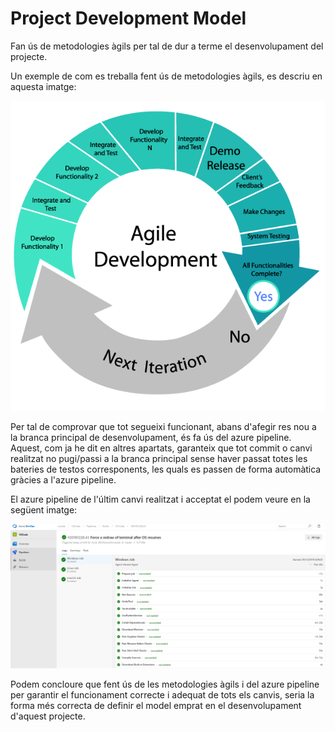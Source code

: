 <!-- TITLE: Project Development Model -->
<!-- SUBTITLE: Project Development Model -->

# Project Development Model
Fan ús de metodologies àgils per tal de dur a terme el desenvolupament del projecte. 

Un exemple de com es treballa fent ús de metodologies àgils, es descriu en aquesta imatge:

![Agile Software Development](/uploads/agile-software-development.png "Agile Software Development")


Per tal de comprovar que tot segueixi funcionant, abans d'afegir res nou a la branca principal de desenvolupament, és fa ús del azure pipeline.  
Aquest, com ja he dit en altres apartats, garanteix que tot commit o canvi realitzat no pugi/passi a la branca principal sense haver passat totes les bateries de testos corresponents, les quals es passen de forma automàtica gràcies a l'azure pipeline. 

El azure pipeline de l'últim canvi realitzat i acceptat el podem veure en la següent imatge:

![Asdfghjkln 654658](/uploads/asdfghjkln-654658.png "Asdfghjkln 654658")


Podem concloure que fent ús de les metodologies àgils i del azure pipeline per garantir el funcionament correcte i adequat de tots els canvis, seria la forma més correcta de definir el model emprat en el desenvolupament d'aquest projecte.
